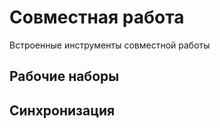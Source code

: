 # Совместная работа

Встроенные инструменты совместной работы

## Рабочие наборы



## Синхронизация
